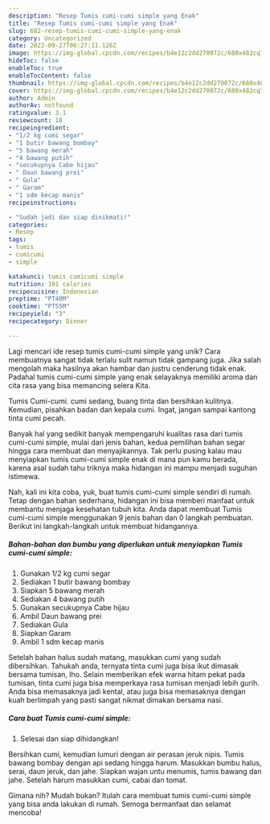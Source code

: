 ```yaml
---
description: "Resep Tumis cumi-cumi simple yang Enak"
title: "Resep Tumis cumi-cumi simple yang Enak"
slug: 682-resep-tumis-cumi-cumi-simple-yang-enak
category: Uncategorized
date: 2022-09-27T06:27:11.126Z
image: https://img-global.cpcdn.com/recipes/b4e12c2dd270072c/680x482cq70/tumis-cumi-cumi-simple-foto-resep-utama.jpg
hideToc: false
enableToc: true
enableTocContent: false
thumbnail: https://img-global.cpcdn.com/recipes/b4e12c2dd270072c/680x482cq70/tumis-cumi-cumi-simple-foto-resep-utama.jpg
cover: https://img-global.cpcdn.com/recipes/b4e12c2dd270072c/680x482cq70/tumis-cumi-cumi-simple-foto-resep-utama.jpg
author: Admin
authorAv: notfound
ratingvalue: 3.1
reviewcount: 18
recipeingredient:
- "1/2 kg cumi segar"
- "1 butir bawang bombay"
- "5 bawang merah"
- "4 bawang putih"
- "secukupnya Cabe hijau"
- " Daun bawang prei"
- " Gula"
- " Garam"
- "1 sdm kecap manis"
recipeinstructions:

- "Sudah jadi dan siap dinikmati!"
categories:
- Resep
tags:
- tumis
- cumicumi
- simple

katakunci: tumis cumicumi simple 
nutrition: 101 calories
recipecuisine: Indonesian
preptime: "PT40M"
cooktime: "PT55M"
recipeyield: "3"
recipecategory: Dinner

---
```





Lagi mencari ide resep tumis cumi-cumi simple yang unik? Cara membuatnya sangat tidak terlalu sulit namun tidak gampang juga. Jika salah mengolah maka hasilnya akan hambar dan justru cenderung tidak enak. Padahal tumis cumi-cumi simple yang enak selayaknya memiliki aroma dan cita rasa yang bisa memancing selera Kita.





Tumis Cumi-cumi. cumi sedang, buang tinta dan bersihkan kulitnya. Kemudian, pisahkan badan dan kepala cumi. Ingat, jangan sampai kantong tinta cumi pecah.

Banyak hal yang sedikit banyak mempengaruhi kualitas rasa dari tumis cumi-cumi simple, mulai dari jenis bahan, kedua pemilihan bahan segar hingga cara membuat dan menyajikannya. Tak perlu pusing kalau mau menyiapkan tumis cumi-cumi simple enak di mana pun kamu berada, karena asal sudah tahu triknya maka hidangan ini mampu menjadi suguhan istimewa.






Nah, kali ini kita coba, yuk, buat tumis cumi-cumi simple sendiri di rumah. Tetap dengan bahan sederhana, hidangan ini bisa memberi manfaat untuk membantu menjaga kesehatan tubuh kita. Anda dapat membuat Tumis cumi-cumi simple menggunakan 9 jenis bahan dan 0 langkah pembuatan. Berikut ini langkah-langkah untuk membuat hidangannya.

<!--inarticleads1-->

##### Bahan-bahan dan bumbu yang diperlukan untuk menyiapkan Tumis cumi-cumi simple:

1. Gunakan 1/2 kg cumi segar
1. Sediakan 1 butir bawang bombay
1. Siapkan 5 bawang merah
1. Sediakan 4 bawang putih
1. Gunakan secukupnya Cabe hijau
1. Ambil  Daun bawang prei
1. Sediakan  Gula
1. Siapkan  Garam
1. Ambil 1 sdm kecap manis


Setelah bahan halus sudah matang, masukkan cumi yang sudah dibersihkan. Tahukah anda, ternyata tinta cumi juga bisa ikut dimasak bersama tumisan, lho. Selain memberikan efek warna hitam pekat pada tumisan, tinta cumi juga bisa memperkaya rasa tumisan menjadi lebih gurih. Anda bisa memasaknya jadi kental, atau juga bisa memasaknya dengan kuah berlimpah yang pasti sangat nikmat dimakan bersama nasi. 

<!--inarticleads2-->

##### Cara buat Tumis cumi-cumi simple:


1. Selesai dan siap dihidangkan!

Bersihkan cumi, kemudian lumuri dengan air perasan jeruk nipis. Tumis bawang bombay dengan api sedang hingga harum. Masukkan bumbu halus, serai, daun jeruk, dan jahe. Siapkan wajan untu menumis, tumis bawang dan jahe. Setelah harum masukkan cumi, cabai dan tomat. 

Gimana nih? Mudah bukan? Itulah cara membuat tumis cumi-cumi simple yang bisa anda lakukan di rumah. Semoga bermanfaat dan selamat mencoba!

